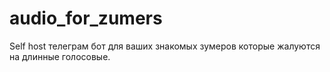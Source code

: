 # audio_for_zumers
Self host телеграм бот для ваших знакомых зумеров которые жалуются на длинные голосовые.
